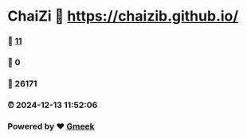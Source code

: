 # ChaiZi :link: https://chaizib.github.io/ 
### :page_facing_up: [11](https://chaizib.github.io//tag.html) 
### :speech_balloon: 0 
### :hibiscus: 26171 
### :alarm_clock: 2024-12-13 11:52:06 
### Powered by :heart: [Gmeek](https://github.com/Meekdai/Gmeek)
